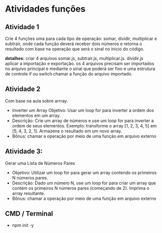 # Atividades funções

## Atividade 1

Crie 4 funções uma para cada tipo de operação: somar, dividir, multiplicar e subtrair, onde cada função deverá receber dois números e retorna o resultado com base na operação que será o sinal no inicio do código.

**detalhes:** criar 4 arquivos somar.js, subtrair.js, multiplicar.js. dividir.js
aplicar a importação e exportação. os 4 arquivos precisam ser importados no arquivo principal e mediante o sinal que poderá ser fixo e uma estrutura de controle if ou switch chamar a função do arquivo importado.

## Atividade 2

Com base na aula sobre arrray.

- Inverter um Array Objetivo:
  Usar um loop for para inverter a ordem dos elementos em um array.
- Descrição:
  Crie um array de números e use um loop for para inverter a ordem de seus elementos.
  Exemplo: transforme o array [1, 2, 3, 4, 5] em [5, 4, 3, 2, 1].
  Armazene o resultado em um novo array.
- Bônus: chamar a operação por meio de uma função em arquivo externo

## Atividade 3:

Gerar uma Lista de Números Pares

- Objetivo: Utilizar um loop for para gerar um array contendo os primeiros N números pares.
- Descrição: Dado um número N, use um loop for para criar um array que contém os primeiros N números pares (começando de 2). Imprima o array resultante.
- Bônus: chamar a operação por meio de uma função em arquivo externo

## CMD / Terminal

- npm init -y
